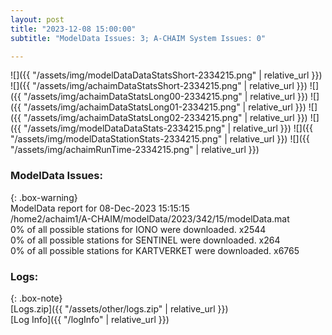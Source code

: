 ```yaml
---
layout: post
title: "2023-12-08 15:00:00"
subtitle: "ModelData Issues: 3; A-CHAIM System Issues: 0"

---
```


![]({{ "/assets/img/modelDataDataStatsShort-2334215.png" | relative_url }})
![]({{ "/assets/img/achaimDataStatsShort-2334215.png" | relative_url }})
![]({{ "/assets/img/achaimDataStatsLong00-2334215.png" | relative_url }})
![]({{ "/assets/img/achaimDataStatsLong01-2334215.png" | relative_url }})
![]({{ "/assets/img/achaimDataStatsLong02-2334215.png" | relative_url }})
![]({{ "/assets/img/modelDataDataStats-2334215.png" | relative_url }})
![]({{ "/assets/img/modelDataStationStats-2334215.png" | relative_url }})
![]({{ "/assets/img/achaimRunTime-2334215.png" | relative_url }})


### ModelData Issues:  
  
{: .box-warning}  
 ModelData report for 08-Dec-2023 15:15:15   
 /home2/achaim1/A-CHAIM/modelData/2023/342/15/modelData.mat   
 0% of all possible stations for IONO were downloaded. x2544   
 0% of all possible stations for SENTINEL were downloaded. x264   
 0% of all possible stations for KARTVERKET were downloaded. x6765   
  


### Logs:  
  
{: .box-note}  
[Logs.zip]({{ "/assets/other/logs.zip" | relative_url }})  
[Log Info]({{ "/logInfo" | relative_url }})  
